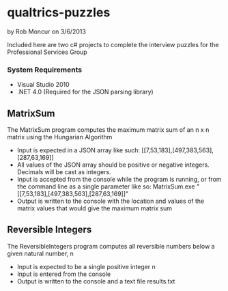 qualtrics-puzzles
=================
by Rob Moncur on 3/6/2013

Included here are two c# projects to complete the interview puzzles for the Professional Services Group

### System Requirements
* Visual Studio 2010
* .NET 4.0 (Required for the JSON parsing library)

MatrixSum
--------
The MatrixSum program computes the maximum matrix sum of an n x n matrix using the Hungarian Algorithm

* Input is expected in a JSON array like such: [[7,53,183],[497,383,563],[287,63,169]]
* All values of the JSON array should be positive or negative integers. Decimals will be cast as integers.
* Input is accepted from the console while the program is running, or from the command line as a single parameter like so:
MatrixSum.exe "[[7,53,183],[497,383,563],[287,63,169]]"
* Output is written to the console with the location and values of the matrix values that would give the maximum matrix sum 




Reversible Integers
--------
The ReversibleIntegers program computes	all	reversible numbers below a given natural number, n

* Input is expected to be a single positive integer n
* Input is entered from the console
* Output is written to the console and a text file results.txt
